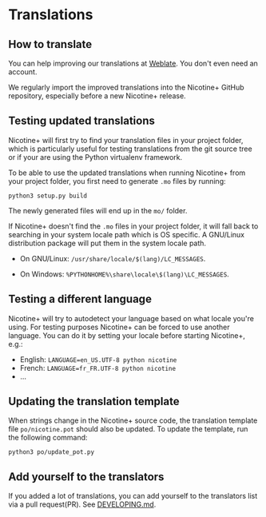 # Translations

## How to translate

You can help improving our translations at [Weblate](https://hosted.weblate.org/projects/nicotine-plus/nicotine-plus/). You don't even need an account.

We regularly import the improved translations into the Nicotine+ GitHub repository, especially before a new Nicotine+ release.

## Testing updated translations

Nicotine+ will first try to find your translation files in your project folder, which is particularly useful for testing translations from the git source tree or if your are using the Python virtualenv framework.

To be able to use the updated translations when running Nicotine+ from your project folder, you first need to generate `.mo` files by running:

```console
python3 setup.py build
```

The newly generated files will end up in the `mo/` folder.

If Nicotine+ doesn't find the `.mo` files in your project folder, it will fall back to searching in your system locale path which is OS specific. A GNU/Linux distribution package will put them in the system locale path.

* On GNU/Linux: `/usr/share/locale/$(lang)/LC_MESSAGES`.

* On Windows: `%PYTHONHOME%\share\locale\$(lang)\LC_MESSAGES`.

## Testing a different language

Nicotine+ will try to autodetect your language based on what locale you're using. For testing purposes Nicotine+ can be forced to use another language. You can do it by setting your locale before starting Nicotine+, e.g.:

* English: `LANGUAGE=en_US.UTF-8 python nicotine`
* French: `LANGUAGE=fr_FR.UTF-8 python nicotine`
* ...

## Updating the translation template

When strings change in the Nicotine+ source code, the translation template file `po/nicotine.pot` should also be updated. To update the template, run the following command:

```console
python3 po/update_pot.py
```


## Add yourself to the translators

If you added a lot of translations, you can add yourself to the translators list via a pull request(PR).
See [DEVELOPING.md](DEVELOPING.md#translations).
